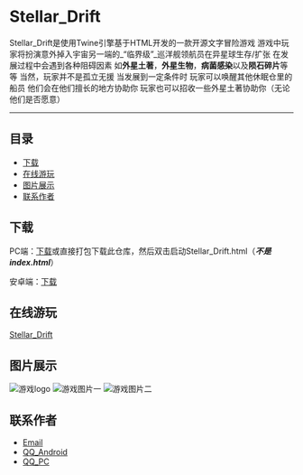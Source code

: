 # Stellar_Drift
Stellar_Drift是使用Twine引擎基于HTML开发的一款开源文字冒险游戏
游戏中玩家将扮演意外掉入宇宙另一端的_“临界级”_巡洋舰领航员在异星球生存/扩张
在发展过程中会遇到各种阻碍因素
如**外星土著**，**外星生物**，**病菌感染**以及**陨石碎片**等等
当然，玩家并不是孤立无援
当发展到一定条件时
玩家可以唤醒其他休眠仓里的船员
他们会在他们擅长的地方协助你
玩家也可以招收一些外星土著协助你（无论他们是否愿意）
***
## 目录
- [下载](#下载)
- [在线游玩](#在线游玩)
- [图片展示](#图片展示)
- [联系作者](#联系作者)

## 下载
PC端：[下载](#)或直接打包下载此仓库，然后双击启动Stellar_Drift.html（_**不是index.html**_）

安卓端：[下载](#)

## 在线游玩
[Stellar_Drift](https://stellar-drift.pages.dev/)

## 图片展示
![游戏logo](#)
![游戏图片一](#)
![游戏图片二](#)

## 联系作者
- [Email](mailto:Albert.Kilonova@gmail.com)
- [QQ_Android](mqqwpa://im/chat?chat_type=wpa&uin=2294965955&version=1&src_type=web)
- [QQ_PC](tencent://AddContact/?fromId=45&fromSubId=1&subcmd=all&uin=2294965955)
